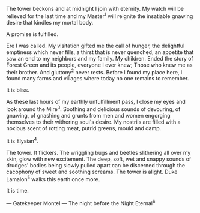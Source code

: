 <!-- # The Tower -->

The tower beckons and at midnight I join with eternity. My watch will be relieved for the last time and my Master<sup>1</sup> will reignite the insatiable gnawing desire that kindles my mortal body.

A promise is fulfilled.

Ere I was called. My visitation gifted me the call of hunger, the delightful emptiness which never fills, a thirst that is never quenched, an appetite that saw an end to my neighbors and my family. My children. Ended the story of Forest Green and its people, everyone I ever knew; Those who knew me as their brother. And gluttony<sup>2</sup> never rests. Before I found my place here, I found many farms and villages where today no one remains to remember.

It is bliss.

As these last hours of my earthly unfulfillment pass, I close my eyes and look around the Mire<sup>3</sup>. Soothing and delicious sounds of devouring, of gnawing, of gnashing and grunts from men and women engorging themselves to their withering soul's desire. My nostrils are filled with a noxious scent of rotting meat, putrid greens, mould and damp.

It is Elysian<sup>4</sup>.

The tower. It flickers. The wriggling bugs and beetles slithering all over my skin, glow with new excitement. The deep, soft, wet and snappy sounds of drudges' bodies being slowly pulled apart can be discerned through the cacophony of sweet and soothing screams. The tower is alight. Duke Lamalon<sup>5</sup> walks this earth once more.

It is time.

— Gatekeeper Montel — The night before the Night Eternal<sup>6</sup>
